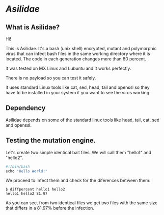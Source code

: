 # _Asilidae_

## What is Asilidae?

Hi!

This is Asilidae. It's a bash (unix shell) encrypted, mutant and polymorphic virus that can infect bash files in the same working directory where it is located. The code in each generation changes more than 80 percent.

It was tested on MX Linux and Lubuntu and it works perfectly.

There is no payload so you can test it safely.

It uses standard Linux tools like cat, sed, head, tail and openssl so they have to be installed in your system if you want to see the virus working.

## Dependency

Asilidae depends on some of the standard linux tools like head, tail, cat, sed and openssl.

## Testing the mutation engine.

Let's create two simple identical bait files. We will call them "hello1" and "hello2".

``` js
#!/bin/bash
echo "Hello World!"
```

We proceed to infect them and check for the diferences between them:

```
$ diffpercent hello1 hello2
hello1 hello2 81.97
```
As you can see, from two identical files we get two files with the same size that differs in a 81.97% before the infection. 
    
